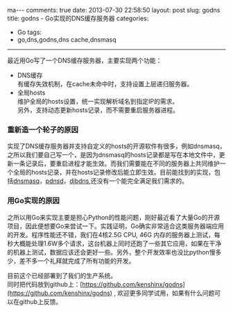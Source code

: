 ma---
comments: true
date: 2013-07-30 22:58:50
layout: post
slug: godns
title: godns - Go实现的DNS缓存服务器
categories:
- Go
tags:
- go,dns,godns,dns cache,dnsmasq
---

最近用Go写了一个DNS缓存服务器，主要实现两个功能：

* DNS缓存  
  有缓存失效机制，在cache未命中时，支持设置上层递归服务器。
* 全局hosts  
  维护全局的hosts设置，统一实现解析域名到指定IP的需求。  
  另外，支持动态更新hosts记录，而不需要重启服务器进程。

### 重新造一个轮子的原因
实现了DNS缓存服务器并支持自定义的hosts的开源软件有很多，例如dnsmasq，之所以我们要自己写一个，是因为dnsmasq的hosts记录都是写在本地文件中，更新一条记录后，要重启进程才能生效。而我们需要能在不同的服务器上共同维护一个全局的hosts记录，并在hosts记录修改后能立即生效。目前能找到的实现，包括[dnsmasq](http://www.thekelleys.org.uk/dnsmasq/doc.html)，[pdnsd](http://members.home.nl/p.a.rombouts/pdnsd/)，[djbdns](http://tinydns.org/),还没有一个能完全满足我们需求的。


### 用Go实现的原因
之所以用Go来实现主要是担心Python的性能问题，刚好最近看了大量Go的开源项目，因此便想要Go来尝试一下。实践证明，Go确实非常适合这类服务器端应用的开发。程序性能还不错，我们在4核2.5G CPU, 46G 内存的服务器上测试，每秒大概能处理1.6W多个请求，这台机器上同时还跑了一些其它应用，如果在干净的机器上测试，数据应该还会更好一些。另外，整个开发效率也没比python慢多少，差不多一个礼拜就完成了所有功能的开发。


目前这个已经部署到了我们的生产系统。  
同时把代码放到github上：[https://github.com/kenshinx/godns](https://github.com/kenshinx/godns) , 欢迎更多同学试用，如果有什么问题可以在github上反馈。



